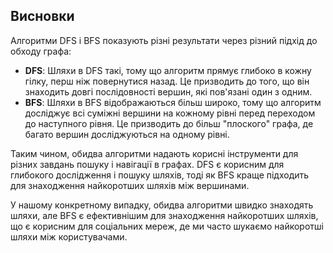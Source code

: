 
## Висновки

Алгоритми DFS і BFS показують різні результати через різний підхід до обходу графа:

- **DFS**: Шляхи в DFS такі, тому що алгоритм прямує глибоко в кожну гілку, перш ніж повернутися назад. Це призводить до того, що він знаходить довгі послідовності вершин, які пов'язані один з одним.
- **BFS**: Шляхи в BFS відображаються більш широко, тому що алгоритм досліджує всі суміжні вершини на кожному рівні перед переходом до наступного рівня. Це призводить до більш "плоского" графа, де багато вершин досліджуються на одному рівні.

Таким чином, обидва алгоритми надають корисні інструменти для різних завдань пошуку і навігації в графах. DFS є корисним для глибокого дослідження і пошуку шляхів, тоді як BFS краще підходить для знаходження найкоротших шляхів між вершинами.

У нашому конкретному випадку, обидва алгоритми швидко знаходять шляхи, але BFS є ефективнішим для знаходження найкоротших шляхів, що є корисним для соціальних мереж, де ми часто шукаємо найкоротші шляхи між користувачами.